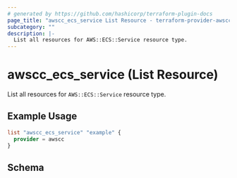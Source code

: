 ```yaml
---
# generated by https://github.com/hashicorp/terraform-plugin-docs
page_title: "awscc_ecs_service List Resource - terraform-provider-awscc"
subcategory: ""
description: |-
  List all resources for AWS::ECS::Service resource type.
---
```


# awscc_ecs_service (List Resource)

List all resources for `AWS::ECS::Service` resource type.

## Example Usage

```terraform
list "awscc_ecs_service" "example" {
  provider = awscc
}
```

<!-- schema generated by tfplugindocs -->
## Schema
